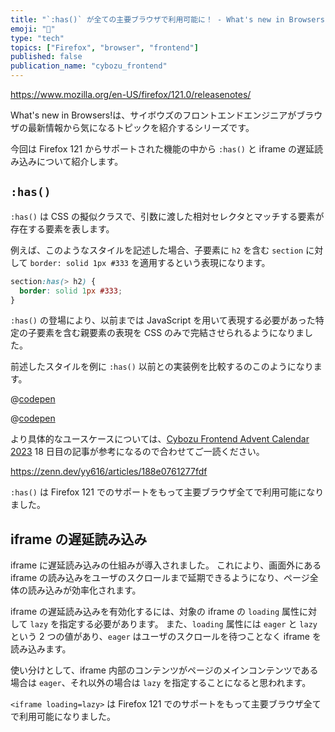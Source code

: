 ```yaml
---
title: "`:has()` が全ての主要ブラウザで利用可能に！ - What's new in Browsers!"
emoji: "🎅"
type: "tech"
topics: ["Firefox", "browser", "frontend"]
published: false
publication_name: "cybozu_frontend"
---
```


https://www.mozilla.org/en-US/firefox/121.0/releasenotes/

What's new in Browsers!は、サイボウズのフロントエンドエンジニアがブラウザの最新情報から気になるトピックを紹介するシリーズです。

今回は Firefox 121 からサポートされた機能の中から `:has()` と iframe の遅延読み込みについて紹介します。

## `:has()`

`:has()` は CSS の擬似クラスで、引数に渡した相対セレクタとマッチする要素が存在する要素を表します。

例えば、このようなスタイルを記述した場合、子要素に `h2` を含む `section` に対して `border: solid 1px #333` を適用するという表現になります。

```css
section:has(> h2) {
  border: solid 1px #333;
}
```

`:has()` の登場により、以前までは JavaScript を用いて表現する必要があった特定の子要素を含む親要素の表現を CSS のみで完結させられるようになりました。

前述したスタイルを例に `:has()` 以前との実装例を比較するのこのようになります。

@[codepen](https://codepen.io/b4h0-c4t/pen/dyrbVBX)

@[codepen](https://codepen.io/b4h0-c4t/pen/MWxgOKd)

より具体的なユースケースについては、[Cybozu Frontend Advent Calendar 2023](https://adventar.org/calendars/9255) 18 日目の記事が参考になるので合わせてご一読ください。

https://zenn.dev/yy616/articles/188e0761277fdf

`:has()` は Firefox 121 でのサポートをもって主要ブラウザ全てで利用可能になりました。

## iframe の遅延読み込み

iframe に遅延読み込みの仕組みが導入されました。
これにより、画面外にある iframe の読み込みをユーザのスクロールまで延期できるようになり、ページ全体の読み込みが効率化されます。

iframe の遅延読み込みを有効化するには、対象の iframe の `loading` 属性に対して `lazy` を指定する必要があります。
また、`loading` 属性には `eager` と `lazy` という 2 つの値があり、`eager` はユーザのスクロールを待つことなく iframe を読み込みます。

使い分けとして、iframe 内部のコンテンツがページのメインコンテンツである場合は `eager`、それ以外の場合は `lazy` を指定することになると思われます。

`<iframe loading=lazy>` は Firefox 121 でのサポートをもって主要ブラウザ全てで利用可能になりました。
